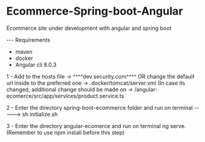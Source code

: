 # Ecommerce-Spring-boot-Angular
Ecommerce site under development with angular and spring boot

--- Requirements

- maven
- docker
- Angular cli 8.0.3



1 - Add to the hosts file -> ^^^^dev.security.com^^^^ OR change the default url inside to the preferred one -> .docker/tomcat/server.xml 
(In case its changed, additional change should be made on -> /angular-ecomerce/src/app/services/product.service.ts

2 - Enter the directory spring-boot-ecommerce folder and run on terminal -----> sh initialize.sh

3 - Enter the directory angular-ecomerce and run on terminal ng serve. 
(Remember to use npm install before this step)
